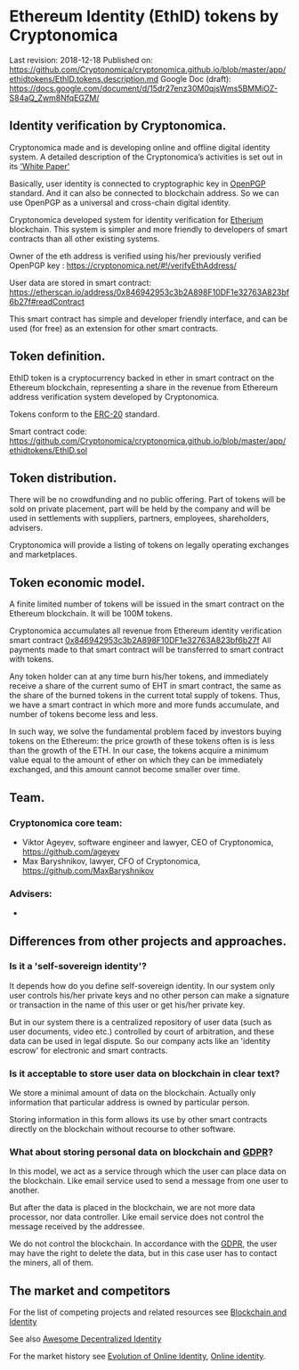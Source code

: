 Ethereum Identity (EthID) tokens by Cryptonomica 
================================================

Last revision: 2018-12-18 
Published on: https://github.com/Cryptonomica/cryptonomica.github.io/blob/master/app/ethidtokens/EthID.tokens.description.md 
Google Doc (draft): https://docs.google.com/document/d/15dr27enz30M0qjsWms5BMMiOZ-S84aQ_Zwm8NfqEGZM/ 

## Identity verification by Cryptonomica.
Cryptonomica made and is developing online and offline digital identity system. A detailed description of the Cryptonomica’s activities is set out in its ['White Paper'](http://bit.ly/Cryptonomica-White-Paper)

Basically, user identity is connected to cryptographic key in [OpenPGP](https://en.wikipedia.org/wiki/Pretty_Good_Privacy) standard. 
And it can also be connected to blockchain address. 
So we can use OpenPGP as a universal and cross-chain digital identity. 

Cryptonomica developed system for identity verification for [Etherium](https://www.ethereum.org) blockchain. This system is simpler and more friendly to developers of smart contracts than all other existing systems.

Owner of the eth address is verified using his/her previously verified OpenPGP key : https://cryptonomica.net/#!/verifyEthAddress/  

User data are stored in smart contract: https://etherscan.io/address/0x846942953c3b2A898F10DF1e32763A823bf6b27f#readContract  

This smart contract has simple and developer friendly interface, and can be used (for free) as an extension for other smart contracts. 

## Token definition.
EthID token is a cryptocurrency backed in ether in smart contract on the Ethereum blockchain,  representing a share in the revenue from Ethereum address verification system developed by Cryptonomica.

Tokens conform to the [ERC-20](https://github.com/ethereum/EIPs/blob/master/EIPS/eip-20.md) standard. 

Smart contract code: https://github.com/Cryptonomica/cryptonomica.github.io/blob/master/app/ethidtokens/EthID.sol  

## Token distribution. 
There will be no crowdfunding and no public offering.
Part of tokens will be sold on private placement, part will be held by the company and will be used in settlements with suppliers, partners, employees, shareholders, advisers.

Cryptonomica will provide a listing of tokens on legally operating exchanges and marketplaces. 

## Token economic model.
A finite limited number of tokens will be issued in the smart contract on the Ethereum blockchain. It will be 100M tokens.

Cryptonomica accumulates all revenue from Ethereum identity verification smart contract [0x846942953c3b2A898F10DF1e32763A823bf6b27f](https://etherscan.io/address/0x846942953c3b2A898F10DF1e32763A823bf6b27f#readContract)
All payments made to that smart contract will be transferred to smart contract with tokens. 

Any token holder can at any time burn his/her tokens, and immediately receive a share of the current sumo of EHT in smart contract, the same as the share of the burned tokens in the current total supply of tokens. Thus, we have a smart contract in which more and more funds accumulate, and number of tokens become less and less. 

In such way, we solve the fundamental problem faced by investors buying tokens on the Ethereum: the price growth of these tokens often is is less than the growth of the ETH. In our case, the tokens acquire a minimum value equal to the amount of ether on which they can be immediately exchanged, and this amount cannot become smaller over time. 

## Team.
### Cryptonomica core team: 
* Viktor Ageyev, software engineer and lawyer, CEO of Cryptonomica, https://github.com/ageyev  
* Max Baryshnikov, lawyer, CFO of Cryptonomica, https://github.com/MaxBaryshnikov  

### Advisers:
* 

## Differences from other projects and approaches.
### Is it a 'self-sovereign identity'? 
It depends how do you define self-sovereign identity. In our system only user controls his/her private keys 
and no other person can make a signature or transaction in the name of this user or get his/her private key. 

But in our system there is a centralized repository of user data (such as user documents, video etc.) controlled by court of arbitration, 
and these data can be used in legal dispute. So our company acts like an 'identity escrow' for electronic and smart contracts. 

### Is it acceptable to store user data on blockchain in clear text? 
We store a minimal amount of data on the blockchain. Actually only information that particular address is owned by particular person. 

Storing information in this form allows its use by other smart contracts directly on the blockchain without recourse to other software.

### What about storing personal data on blockchain and [GDPR](https://gdpr-info.eu)? 
In this model, we act as a service through which the user can place data on the blockchain. Like email service used to send a message from one user to another.

But after the data is placed in the blockchain, we are not more data processor, nor data controller. Like email service does not control the message received by the addressee. 

We do not control the blockchain. In accordance with the [GDPR](https://gdpr-info.eu), the user may have the right to delete the data, but in this case user has to contact the miners, all of them. 

## The market and competitors 
For the list of competing projects and related resources see [Blockchain and Identity](https://github.com/peacekeeper/blockchain-identity)

See also [Awesome Decentralized Identity](https://github.com/infominer33/awesome-decentralized-id)

For the market history see [Evolution of Online Identity](https://wiki.p2pfoundation.net/Evolution_of_Online_Identity), 
[Online identity](http://en.wikipedia.org/wiki/Online_identity).

